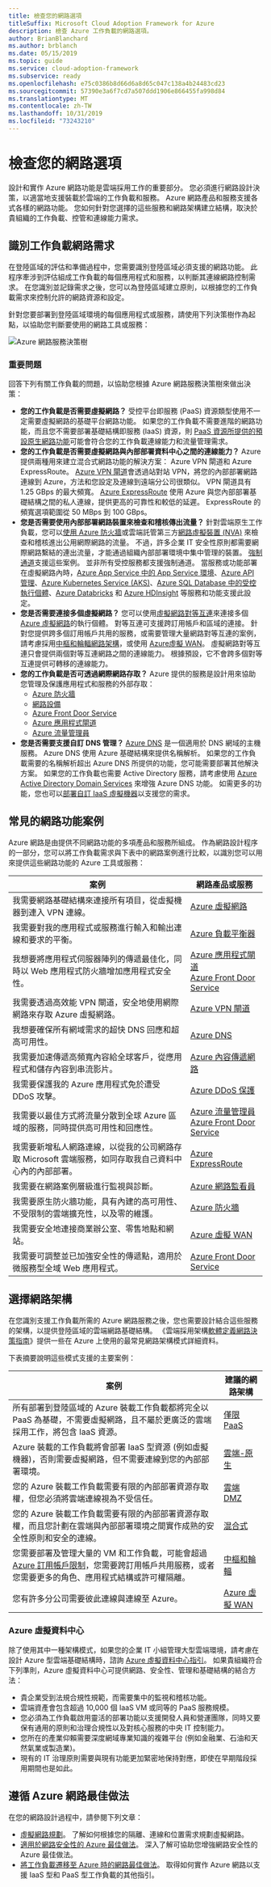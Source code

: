 ```yaml
---
title: 檢查您的網路選項
titleSuffix: Microsoft Cloud Adoption Framework for Azure
description: 檢查 Azure 工作負載的網路選項。
author: BrianBlanchard
ms.author: brblanch
ms.date: 05/15/2019
ms.topic: guide
ms.service: cloud-adoption-framework
ms.subservice: ready
ms.openlocfilehash: e75c0386b8d66d6a8d65c047c138a4b24483cd23
ms.sourcegitcommit: 57390e3a6f7cd7a507ddd1906e866455fa998d84
ms.translationtype: MT
ms.contentlocale: zh-TW
ms.lasthandoff: 10/31/2019
ms.locfileid: "73243210"
---
```

# <a name="review-your-network-options"></a>檢查您的網路選項

設計和實作 Azure 網路功能是雲端採用工作的重要部分。 您必須進行網路設計決策，以適當地支援裝載於雲端的工作負載和服務。 Azure 網路產品和服務支援各式各樣的網路功能。 您如何針對您選擇的這些服務和網路架構建立結構，取決於貴組織的工作負載、控管和連線能力需求。

## <a name="identify-workload-networking-requirements"></a>識別工作負載網路需求

在登陸區域的評估和準備過程中，您需要識別登陸區域必須支援的網路功能。 此程序牽涉到評估組成工作負載的每個應用程式和服務，以判斷其連線網路控制需求。 在您識別並記錄需求之後，您可以為登陸區域建立原則，以根據您的工作負載需求來控制允許的網路資源和設定。

針對您要部署到登陸區域環境的每個應用程式或服務，請使用下列決策樹作為起點，以協助您判斷要使用的網路工具或服務：

![Azure 網路服務決策樹](../../_images/ready/network-decision-tree.png)

### <a name="key-questions"></a>重要問題

回答下列有關工作負載的問題，以協助您根據 Azure 網路服務決策樹來做出決策：

- **您的工作負載是否需要虛擬網路？** 受控平台即服務 (PaaS) 資源類型使用不一定需要虛擬網路的基礎平台網路功能。 如果您的工作負載不需要進階的網路功能，而且您不需要部署基礎結構即服務 (IaaS) 資源，則 [PaaS 資源所提供的預設原生網路功能](../../decision-guides/software-defined-network/paas-only.md)可能會符合您的工作負載連線能力和流量管理需求。
- **您的工作負載是否需要虛擬網路與內部部署資料中心之間的連線能力？** Azure 提供兩種用來建立混合式網路功能的解決方案： Azure VPN 閘道和 Azure ExpressRoute。 [Azure VPN 閘道](https://docs.microsoft.com/azure/vpn-gateway/vpn-gateway-about-vpngateways)會透過站對站 VPN，將您的內部部署網路連線到 Azure，方法和您設定及連線到遠端分公司很類似。 VPN 閘道具有 1.25 GBps 的最大頻寬。 [Azure ExpressRoute](https://docs.microsoft.com/azure/expressroute/expressroute-introduction) 使用 Azure 與您內部部署基礎結構之間的私人連線，提供更高的可靠性和較低的延遲。 ExpressRoute 的頻寬選項範圍從 50 MBps 到 100 GBps。
- **您是否需要使用內部部署網路裝置來檢查和稽核傳出流量？** 針對雲端原生工作負載，您可以[使用 Azure 防火牆](https://docs.microsoft.com/azure/firewall/overview)或雲端託管第三方[網路虛擬裝置 (NVA)](https://azure.microsoft.com/solutions/network-appliances) 來檢查和稽核進出公用網際網路的流量。 不過，許多企業 IT 安全性原則都需要網際網路繫結的連出流量，才能通過組織內部部署環境中集中管理的裝置。 [強制通道](https://docs.microsoft.com/azure/virtual-network/virtual-networks-udr-overview)支援這些案例。 並非所有受控服務都支援強制通道。 當服務或功能部署在虛擬網路內時，[Azure App Service 中的 App Service 環境](https://docs.microsoft.com/azure/app-service/environment/intro)、[Azure API 管理](https://docs.microsoft.com/azure/api-management/api-management-key-concepts)、[Azure Kubernetes Service (AKS)](https://docs.microsoft.com/azure/aks/intro-kubernetes)、[Azure SQL Database 中的受控執行個體](https://docs.microsoft.com/azure/sql-database/sql-database-managed-instance-index)、[Azure Databricks](https://docs.microsoft.com/azure/azure-databricks/what-is-azure-databricks) 和 [Azure HDInsight](https://docs.microsoft.com/azure/hdinsight) 等服務和功能支援此設定。
- **您是否需要連接多個虛擬網路？** 您可以使用[虛擬網路對等互連](https://docs.microsoft.com/azure/virtual-network/virtual-network-peering-overview)來連接多個 [Azure 虛擬網路](https://docs.microsoft.com/azure/virtual-network/virtual-networks-overview)的執行個體。 對等互連可支援跨訂用帳戶和區域的連接。 針對您提供跨多個訂用帳戶共用的服務，或需要管理大量網路對等互連的案例，請考慮採用[中樞和輪輻網路架構](../../decision-guides/software-defined-network/hub-spoke.md)，或使用 [Azure虛擬 WAN](https://docs.microsoft.com/azure/virtual-wan/virtual-wan-about)。 虛擬網路對等互連只會提供兩個對等互連網路之間的連線能力。 根據預設，它不會跨多個對等互連提供可轉移的連線能力。
- **您的工作負載是否可透過網際網路存取？** Azure 提供的服務是設計用來協助您管理及保護應用程式和服務的外部存取：
  - [Azure 防火牆](https://docs.microsoft.com/azure/firewall/overview)
  - [網路設備](https://azure.microsoft.com/solutions/network-appliances)
  - [Azure Front Door Service](https://docs.microsoft.com/azure/frontdoor/front-door-overview)
  - [Azure 應用程式閘道](https://docs.microsoft.com/azure/application-gateway)
  - [Azure 流量管理員](https://docs.microsoft.com/azure/traffic-manager/traffic-manager-overview)
- **您是否需要支援自訂 DNS 管理？** [Azure DNS](https://docs.microsoft.com/azure/dns/dns-overview) 是一個適用於 DNS 網域的主機服務。 Azure DNS 使用 Azure 基礎結構來提供名稱解析。 如果您的工作負載需要的名稱解析超出 Azure DNS 所提供的功能，您可能需要部署其他解決方案。 如果您的工作負載也需要 Active Directory 服務，請考慮使用 [Azure Active Directory Domain Services](https://docs.microsoft.com/azure/active-directory-domain-services/overview) 來增強 Azure DNS 功能。 如需更多的功能，您也可以[部署自訂 IaaS 虛擬機器](https://docs.microsoft.com/azure/virtual-network/virtual-networks-name-resolution-for-vms-and-role-instances)以支援您的需求。

## <a name="common-networking-scenarios"></a>常見的網路功能案例

Azure 網路是由提供不同網路功能的多項產品和服務所組成。 作為網路設計程序的一部分，您可以將工作負載需求與下表中的網路案例進行比較，以識別您可以用來提供這些網路功能的 Azure 工具或服務：

<!-- markdownlint-disable MD033 -->

| **案例** | **網路產品或服務** |
| --- | --- |
| 我需要網路基礎結構來連接所有項目，從虛擬機器到連入 VPN 連線。 | [Azure 虛擬網路](https://docs.microsoft.com/azure/virtual-network) |
| 我需要對我的應用程式或服務進行輸入和輸出連線和要求的平衡。 | [Azure 負載平衡器](https://docs.microsoft.com/azure/load-balancer) |
| 我想要將應用程式伺服器陣列的傳遞最佳化，同時以 Web 應用程式防火牆增加應用程式安全性。 | [Azure 應用程式閘道](https://docs.microsoft.com/azure/application-gateway) <br/>[Azure Front Door Service](https://docs.microsoft.com/azure/frontdoor) |
| 我需要透過高效能 VPN 閘道，安全地使用網際網路來存取 Azure 虛擬網路。 | [Azure VPN 閘道](https://docs.microsoft.com/azure/vpn-gateway) |
| 我想要確保所有網域需求的超快 DNS 回應和超高可用性。 | [Azure DNS](https://docs.microsoft.com/azure/dns) |
| 我需要加速傳遞高頻寬內容給全球客戶，從應用程式和儲存內容到串流影片。 | [Azure 內容傳遞網路](https://docs.microsoft.com/azure/cdn) |
| 我需要保護我的 Azure 應用程式免於遭受 DDoS 攻擊。 | [Azure DDoS 保護](https://docs.microsoft.com/azure/virtual-network/ddos-protection-overview) |
| 我需要以最佳方式將流量分散到全球 Azure 區域的服務，同時提供高可用性和回應性。 | [Azure 流量管理員](https://docs.microsoft.com/azure/traffic-manager)<br/>[Azure Front Door Service](https://docs.microsoft.com/azure/frontdoor) |
| 我需要新增私人網路連線，以從我的公司網路存取 Microsoft 雲端服務，如同存取我自己資料中心內的內部部署。 | [Azure ExpressRoute](https://docs.microsoft.com/azure/expressroute) |
| 我需要在網路案例層級進行監視與診斷。 | [Azure 網路監看員](https://docs.microsoft.com/azure/network-watcher) |
| 我需要原生防火牆功能，具有內建的高可用性、不受限制的雲端擴充性，以及零的維護。 | [Azure 防火牆](https://docs.microsoft.com/azure/firewall) |
| 我需要安全地連接商業辦公室、零售地點和網站。 | [Azure 虛擬 WAN](https://docs.microsoft.com/azure/virtual-wan) |
| 我需要可調整並已加強安全性的傳遞點，適用於微服務型全域 Web 應用程式。 | [Azure Front Door Service](https://docs.microsoft.com/azure/frontdoor) |

<!-- markdownlint-enable MD033 -->

## <a name="choose-a-networking-architecture"></a>選擇網路架構

在您識別支援工作負載所需的 Azure 網路服務之後，您也需要設計結合這些服務的架構，以提供登陸區域的雲端網路基礎結構。 《雲端採用架構[軟體定義網路決策指南](../../decision-guides/software-defined-network/index.md)》提供一些在 Azure 上使用的最常見網路架構模式詳細資料。

下表摘要說明這些模式支援的主要案例：

| **案例** | **建議的網路架構**
| --- | --- |
| 所有部署到登陸區域的 Azure 裝載工作負載都將完全以 PaaS 為基礎，不需要虛擬網路，且不屬於更廣泛的雲端採用工作，將包含 IaaS 資源。 | [僅限 PaaS](../../decision-guides/software-defined-network/paas-only.md) |
| Azure 裝載的工作負載將會部署 IaaS 型資源 (例如虛擬機器)，否則需要虛擬網路，但不需要連線到您的內部部署環境。 | [雲端-原生](../../decision-guides/software-defined-network/cloud-native.md) |
| 您的 Azure 裝載工作負載需要有限的內部部署資源存取權，但您必須將雲端連線視為不受信任。 | [雲端 DMZ](../../decision-guides/software-defined-network/cloud-dmz.md) |
| 您的 Azure 裝載工作負載需要有限的內部部署資源存取權，而且您計劃在雲端與內部部署環境之間實作成熟的安全性原則和安全的連線。 | [混合式](../../decision-guides/software-defined-network/hybrid.md) |
| 您需要部署及管理大量的 VM 和工作負載，可能會超過 [Azure 訂用帳戶限制](https://docs.microsoft.com/azure/azure-subscription-service-limits)，您需要跨訂用帳戶共用服務，或者您需要更多的角色、應用程式結構或許可權隔離。 | [中樞和輪輻](../../decision-guides/software-defined-network/hub-spoke.md) |
| 您有許多分公司需要彼此連線與連線至 Azure。 | [Azure 虛擬 WAN](https://docs.microsoft.com/azure/virtual-wan/virtual-wan-about) |

### <a name="azure-virtual-datacenter"></a>Azure 虛擬資料中心

除了使用其中一種架構模式，如果您的企業 IT 小組管理大型雲端環境，請考慮在設計 Azure 型雲端基礎結構時，諮詢 [Azure 虛擬資料中心指引](../../reference/vdc.md)。 如果貴組織符合下列準則，Azure 虛擬資料中心可提供網路、安全性、管理和基礎結構的結合方法：

- 貴企業受到法規合規性規範，而需要集中的監視和稽核功能。
- 雲端資產會包含超過 10,000 個 IaaS VM 或同等的 PaaS 服務規模。
- 您必須為工作負載啟用靈活的部署功能以支援開發人員和營運團隊，同時又要保有通用的原則和治理合規性以及對核心服務的中央 IT 控制能力。
- 您所在的產業仰賴需要深度網域專業知識的複雜平台 (例如金融業、石油和天然氣業或製造業)。
- 現有的 IT 治理原則需要與現有功能更加緊密地保持對應，即使在早期階段採用期間也是如此。

## <a name="follow-azure-networking-best-practices"></a>遵循 Azure 網路最佳做法

在您的網路設計過程中，請參閱下列文章：

- [虛擬網路規劃](https://docs.microsoft.com/azure/virtual-network/virtual-network-vnet-plan-design-arm?toc=https://docs.microsoft.com/azure/cloud-adoption-framework/toc.json&bc=https://docs.microsoft.com/azure/cloud-adoption-framework/_bread/toc.json)。 了解如何根據您的隔離、連線和位置需求規劃虛擬網路。
- [適用於網路安全性的 Azure 最佳做法](https://docs.microsoft.com/azure/security/azure-security-network-security-best-practices?toc=https://docs.microsoft.com/azure/cloud-adoption-framework/toc.json&bc=https://docs.microsoft.com/azure/cloud-adoption-framework/_bread/toc.json)。 深入了解可協助您增強網路安全性的 Azure 最佳做法。
- [將工作負載遷移至 Azure 時的網路最佳做法](https://docs.microsoft.com/azure/migrate/migrate-best-practices-networking?toc=https://docs.microsoft.com/azure/cloud-adoption-framework/toc.json&bc=https://docs.microsoft.com/azure/cloud-adoption-framework/_bread/toc.json)。 取得如何實作 Azure 網路以支援 IaaS 型和 PaaS 型工作負載的其他指引。
